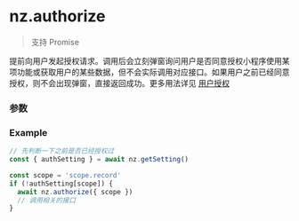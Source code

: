 # nz.authorize

> <Icon type="success" /> 支持 Promise

提前向用户发起授权请求。调用后会立刻弹窗询问用户是否同意授权小程序使用某项功能或获取用户的某些数据，但不会实际调用对应接口。如果用户之前已经同意授权，则不会出现弹窗，直接返回成功。更多用法详见 [用户授权]()

### 参数

<Props :data="props" options />

### Example

```ts
// 先判断一下之前是否已经授权过
const { authSetting } = await nz.getSetting()

const scope = 'scope.record'
if (!authSetting[scope]) {
  await nz.authorize({ scope })
  // 调用相关的接口
}
```

<script setup>
const props = [
   {
    name: 'scope',
    type: 'string',
    default: '',
    required: true,
    desc: '需要获取权限的 scope，详见 scope 列表',
    version: '0.1.0',
  },
]
</script>

